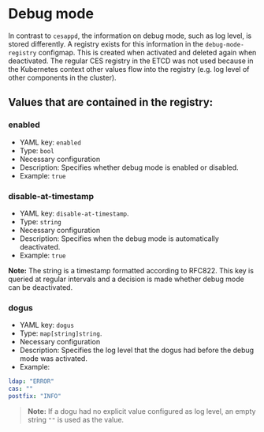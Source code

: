 # Debug mode

In contrast to `cesappd`, the information on debug mode, such as log level, is stored differently.
A registry exists for this information in the `debug-mode-registry` configmap.
This is created when activated and deleted again when deactivated.
The regular CES registry in the ETCD was not used because in the Kubernetes context other values flow into the registry
(e.g. log level of other components in the cluster).

## Values that are contained in the registry:

### enabled

* YAML key: `enabled`
* Type: `bool`
* Necessary configuration
* Description: Specifies whether debug mode is enabled or disabled.
* Example: `true`

### disable-at-timestamp

* YAML key: `disable-at-timestamp`.
* Type: `string`
* Necessary configuration
* Description: Specifies when the debug mode is automatically deactivated.
* Example: `true`

**Note:** The string is a timestamp formatted according to RFC822. This key is queried at regular intervals and a decision is made whether debug mode can be deactivated.

### dogus

* YAML key: `dogus`
* Type: `map[string]string`.
* Necessary configuration
* Description: Specifies the log level that the dogus had before the debug mode was activated.
* Example:
```yaml
ldap: "ERROR"
cas: ""
postfix: "INFO"
```

> **Note:** If a dogu had no explicit value configured as log level, an empty string `""` is used as the value.